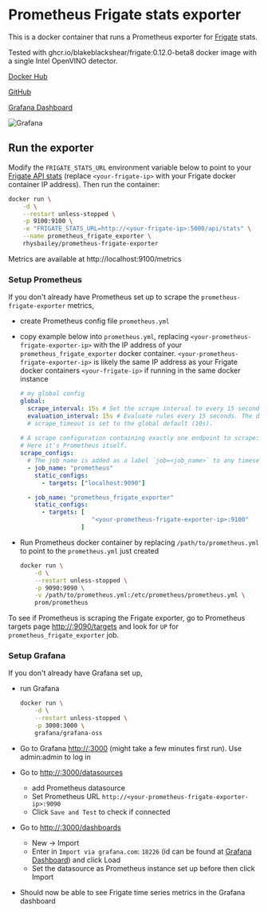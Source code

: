 # Prometheus Frigate stats exporter 

This is a docker container that runs a Prometheus exporter for [Frigate](https://frigate.video/) stats.

Tested with ghcr.io/blakeblackshear/frigate:0.12.0-beta8 docker image with a single Intel OpenVINO detector.

[Docker Hub](https://hub.docker.com/r/rhysbailey/prometheus-frigate-exporter)

[GitHub](https://github.com/bairhys/prometheus-frigate-exporter)

[Grafana Dashboard](https://grafana.com/grafana/dashboards/18226-frigate/)

![Grafana](https://raw.githubusercontent.com/bairhys/prometheus-frigate-exporter/main/grafana-screenshot.png)

## Run the exporter

Modify the `FRIGATE_STATS_URL` environment variable below to point to your [Frigate API stats](https://docs.frigate.video/integrations/api#get-apistats) (replace `<your-frigate-ip>` with your Frigate docker container IP address). Then run the container:

```bash
docker run \
    -d \
    --restart unless-stopped \
    -p 9100:9100 \
    -e "FRIGATE_STATS_URL=http://<your-frigate-ip>:5000/api/stats" \
    --name prometheus_frigate_exporter \
    rhysbailey/prometheus-frigate-exporter
```

Metrics are available at http://localhost:9100/metrics

### Setup Prometheus

If you don't already have Prometheus set up to scrape the `prometheus-frigate-exporter` metrics,

- create Prometheus config file `prometheus.yml`
- copy example below into `prometheus.yml`, replacing `<your-prometheus-frigate-exporter-ip>` with the IP address of your `prometheus_frigate_exporter` docker container. `<your-prometheus-frigate-exporter-ip>` is likely the same IP address as your Frigate docker containers `<your-frigate-ip>` if running in the same docker instance 
  ```yaml
  # my global config
  global:
    scrape_interval: 15s # Set the scrape interval to every 15 seconds. Default is every 1 minute.
    evaluation_interval: 15s # Evaluate rules every 15 seconds. The default is every 1 minute.
    # scrape_timeout is set to the global default (10s).
   
  # A scrape configuration containing exactly one endpoint to scrape:
  # Here it's Prometheus itself.
  scrape_configs:
    # The job name is added as a label `job=<job_name>` to any timeseries scraped from this config.
    - job_name: "prometheus"
      static_configs:
        - targets: ["localhost:9090"]
  
    - job_name: "prometheus_frigate_exporter"
      static_configs:
        - targets: [
                      "<your-prometheus-frigate-exporter-ip>:9100"
                   ]
  ```

- Run Prometheus docker container by replacing `/path/to/prometheus.yml` to point to the `prometheus.yml` just created

  ```bash
  docker run \
      -d \
      --restart unless-stopped \
      -p 9090:9090 \
      -v /path/to/prometheus.yml:/etc/prometheus/prometheus.yml \
      prom/prometheus
  ```

To see if Prometheus is scraping the Frigate exporter, go to Prometheus targets page [http://<your-prometheus-ip>:9090/targets](http://<your-prometheus-ip>:9090/targets) and look for `UP` for `prometheus_frigate_exporter` job.

### Setup Grafana

If you don't already have Grafana set up, 

- run Grafana

    ```bash
    docker run \
        -d \
        --restart unless-stopped \
        -p 3000:3000 \
        grafana/grafana-oss
    ```

- Go to Grafana [http://<your-grafana-ip>:3000](http://<your-grafana-ip>:3000) (might take a few minutes first run). Use admin:admin to log in
- Go to [http://<your-grafana-ip>:3000/datasources](http://<your-grafana-ip>:3000/datasources)
  - add Prometheus datasource
  - Set Prometheus URL `http://<your-prometheus-frigate-exporter-ip>:9090`
  - Click `Save and Test` to check if connected
- Go to [http://<your-grafana-ip>:3000/dashboards](http://<your-grafana-ip>:3000/dashboards)
  - New -> Import
  - Enter in `Import via grafana.com`: `18226` (id can be found at [Grafana Dashboard](https://grafana.com/grafana/dashboards/18226-frigate/)) and click Load
  - Set the datasource as Prometheus instance set up before then click Import
- Should now be able to see Frigate time series metrics in the Grafana dashboard


